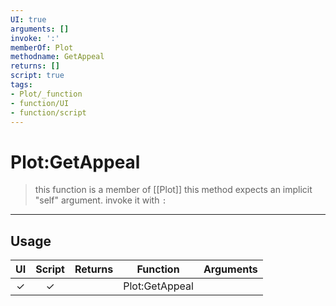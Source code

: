 ```yaml
---
UI: true
arguments: []
invoke: ':'
memberOf: Plot
methodname: GetAppeal
returns: []
script: true
tags:
- Plot/_function
- function/UI
- function/script
---
```

# Plot:GetAppeal
> this function is a member of [[Plot]]
> this method expects an implicit "self" argument. invoke it with `:`
-----
## Usage
|  UI | Script | Returns | Function | Arguments |
|:---:|:------:|-------:|:--------:|:---------|
|✓|✓||Plot:GetAppeal||
